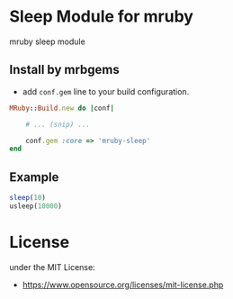 # Sleep Module for mruby

mruby sleep module

## Install by mrbgems

- add `conf.gem` line to your build configuration.

```ruby
MRuby::Build.new do |conf|

    # ... (snip) ...

    conf.gem :core => 'mruby-sleep'
end
```

## Example

```ruby
sleep(10)
usleep(10000)
```

# License

under the MIT License:

- <https://www.opensource.org/licenses/mit-license.php>
